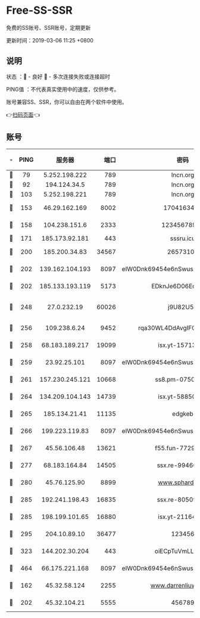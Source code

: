 # Free-SS-SSR

免费的SS账号、SSR账号，定期更新

更新时间：2019-03-06 11:25 +0800

## 说明

状态     ：🙂 - 良好 🙁 - 多次连接失败或连接超时

PING值   ：不代表真实使用中的速度，仅供参考。

账号兼容SS、SSR，你可以自由在两个软件中使用。

👉[扫码页面](https://liesauer.github.io/free-ss-ssr.github.io/)👈

## 账号

|-|PING|服务器|端口|密码|加密方式|区域|
|:----:|:----:|:-----:|-----:|:----:|:----:|:----:|
|🙂|79|5.252.198.222|789|lncn.org|rc4|JP|
|🙂|92|194.124.34.5|789|lncn.org|rc4|JP|
|🙂|103|5.252.198.221|789|lncn.org|rc4|JP|
|🙂|153|46.29.162.169|8002|1704163453|aes-256-cfb|RU|
|🙂|158|104.238.151.6|2333|12345678900|aes-256-cfb|JP|
|🙂|171|185.173.92.181|443|sssru.icu|rc4-md5|RU|
|🙂|200|185.200.34.83|34567|26573106|aes-256-cfb|US|
|🙂|202|139.162.104.193|8097|eIW0Dnk69454e6nSwuspv9DmS201tQ0D|aes-256-cfb|JP|
|🙂|202|185.133.193.119|5173|EDknJe6D06EoWDaw|aes-256-cfb|US|
|🙂|248|27.0.232.19|60026|j9U82U53|xchacha20-ietf-poly1305|HK|
|🙂|256|109.238.6.24|9452|rqa30WL4DdAvgIFG6Fs3znzTa|aes-256-cfb|FR|
|🙂|258|68.183.189.217|19099|isx.yt-15713167|aes-256-cfb|SG|
|🙂|259|23.92.25.101|8097|eIW0Dnk69454e6nSwuspv9DmS201tQ0D|aes-256-cfb|US|
|🙂|261|157.230.245.121|10668|ss8.pm-07507043|aes-256-cfb|SG|
|🙂|264|134.209.104.143|14739|isx.yt-58850709|aes-256-cfb|SG|
|🙂|265|185.134.21.41|11135|edgkeb|aes-256-cfb|GB|
|🙂|266|199.223.119.83|8097|eIW0Dnk69454e6nSwuspv9DmS201tQ0D|aes-256-cfb|US|
|🙂|267|45.56.106.48|13621|f55.fun-77297239|aes-256-cfb|US|
|🙂|277|68.183.164.84|14505|ssx.re-99466005|aes-256-cfb|US|
|🙂|280|45.76.125.90|8899|www.sphard.com|aes-256-cfb|JP|
|🙂|285|192.241.198.43|16835|ssx.re-80509121|aes-256-cfb|US|
|🙂|285|198.199.101.65|16880|isx.yt-21164975|aes-256-cfb|US|
|🙂|295|204.10.89.10|36477|123456|aes-256-cfb|US|
|🙂|323|144.202.30.204|443|oiECpTuVmLLxk4Ts|aes-256-cfb|US|
|🙂|464|66.175.221.168|8097|eIW0Dnk69454e6nSwuspv9DmS201tQ0D|aes-256-cfb|US|
|🙂|162|45.32.58.124|2255|www.darrenliuwei.com|aes-256-cfb|JP|
|🙂|202|45.32.104.21|5555|456789|aes-256-cfb|SG|
